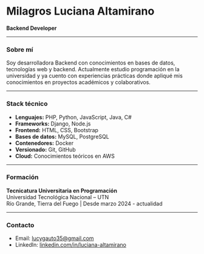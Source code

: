 # Milagros Luciana Altamirano

**Backend Developer**

---

### Sobre mí

Soy desarrolladora Backend con conocimientos en bases de datos, tecnologías web y backend. Actualmente estudio programación en la universidad y ya cuento con experiencias prácticas donde apliqué mis conocimientos en proyectos académicos y colaborativos.

---

### Stack técnico

- **Lenguajes:** PHP, Python, JavaScript, Java, C#
- **Frameworks:** Django, Node.js
- **Frontend:** HTML, CSS, Bootstrap
- **Bases de datos:** MySQL, PostgreSQL
- **Contenedores:** Docker
- **Versionado:** Git, GitHub
- **Cloud:** Conocimientos teóricos en AWS

---

### Formación

**Tecnicatura Universitaria en Programación**  
Universidad Tecnológica Nacional – UTN  
Río Grande, Tierra del Fuego | Desde marzo 2024 - actualidad

---

### Contacto

- Email: lucygauto35@gmail.com 
- LinkedIn: [linkedin.com/in/luciana-altamirano](https://www.linkedin.com/in/luciana-altamirano/)
